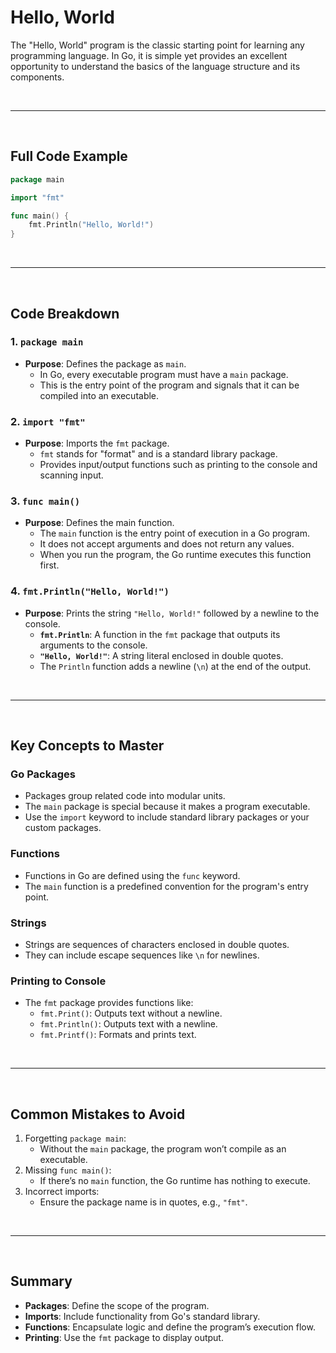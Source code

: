 # Hello, World

The "Hello, World" program is the classic starting point for learning any programming language. In Go, it is simple yet provides an excellent opportunity to understand the basics of the language structure and its components.

<br>

---

<br>

## Full Code Example

```go
package main

import "fmt"

func main() {
    fmt.Println("Hello, World!")
}
```

<br>

---

<br>

## Code Breakdown

### 1. `package main`

- **Purpose**: Defines the package as `main`.
  - In Go, every executable program must have a `main` package.
  - This is the entry point of the program and signals that it can be compiled into an executable.

### 2. `import "fmt"`

- **Purpose**: Imports the `fmt` package.
  - `fmt` stands for "format" and is a standard library package.
  - Provides input/output functions such as printing to the console and scanning input.
  
### 3. `func main()`

- **Purpose**: Defines the main function.
  - The `main` function is the entry point of execution in a Go program.
  - It does not accept arguments and does not return any values.
  - When you run the program, the Go runtime executes this function first.

### 4. `fmt.Println("Hello, World!")`

- **Purpose**: Prints the string `"Hello, World!"` followed by a newline to the console.
  - **`fmt.Println`**: A function in the `fmt` package that outputs its arguments to the console.
  - **`"Hello, World!"`**: A string literal enclosed in double quotes.
  - The `Println` function adds a newline (`\n`) at the end of the output.

<br>

---

<br>

## Key Concepts to Master

### Go Packages

- Packages group related code into modular units.
- The `main` package is special because it makes a program executable.
- Use the `import` keyword to include standard library packages or your custom packages.

### Functions

- Functions in Go are defined using the `func` keyword.
- The `main` function is a predefined convention for the program's entry point.

### Strings

- Strings are sequences of characters enclosed in double quotes.
- They can include escape sequences like `\n` for newlines.

### Printing to Console

- The `fmt` package provides functions like:
  - `fmt.Print()`: Outputs text without a newline.
  - `fmt.Println()`: Outputs text with a newline.
  - `fmt.Printf()`: Formats and prints text.

<br>

---

<br>

## Common Mistakes to Avoid

1. Forgetting `package main`:
   - Without the `main` package, the program won’t compile as an executable.
2. Missing `func main()`:
   - If there’s no `main` function, the Go runtime has nothing to execute.
3. Incorrect imports:
   - Ensure the package name is in quotes, e.g., `"fmt"`.

<br>

---

<br>

## Summary

- **Packages**: Define the scope of the program.
- **Imports**: Include functionality from Go's standard library.
- **Functions**: Encapsulate logic and define the program’s execution flow.
- **Printing**: Use the `fmt` package to display output.
